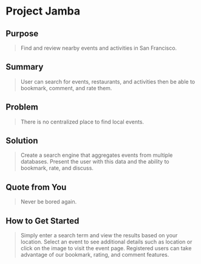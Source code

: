 <!--
       _                 _           
      | |               | |          
      | | __ _ _ __ ___ | |__   __ _
  _   | |/ _` | '_ ` _ \| '_ \ / _` |
 | |__| | (_| | | | | | | |_) | (_| |
  \____/ \__,_|_| |_| |_|_.__/ \__,_|

                               -->

# Project Jamba #

## Purpose ##
 > Find and review nearby events and activities in San Francisco.

## Summary ##
 > User can search for events, restaurants, and activities then be able to bookmark, comment, and rate them.

## Problem ##
 > There is no centralized place to find local events.

## Solution ##
 > Create a search engine that aggregates events from multiple databases. Present the user with this data and the ability to bookmark, rate, and discuss.

## Quote from You ##
 > Never be bored again.

## How to Get Started ##
 > Simply enter a search term and view the results based on your location.
 > Select an event to see additional details such as location or click on the image to visit the event page.
 > Registered users can take advantage of our bookmark, rating, and comment features.
